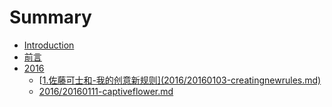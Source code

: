 # Summary

* [Introduction](README.md)
* [前言](Readme.md)
* [2016](2016.md)
  * \[[1.佐藤可士和-我的创意新规则\]\(2016/20160103-creatingnewrules.md\)](1佐藤可士和-我的创意新规则201620160103-creatingnewrulesmd.md)
  * [2016/20160111-captiveflower.md](2016/20160111-captiveflower.md)



